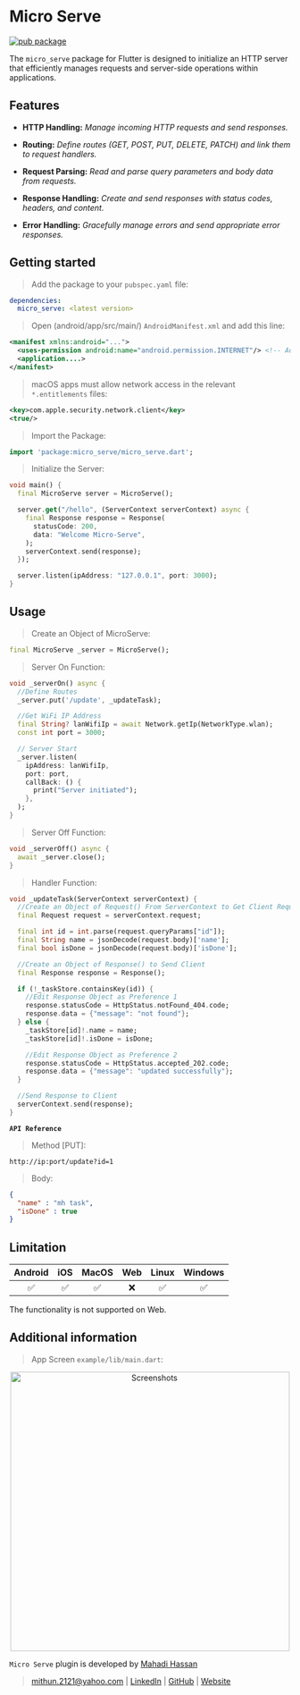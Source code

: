 # Micro Serve

[![pub package](https://img.shields.io/pub/v/micro_serve.svg)](https://pub.dev/packages/micro_serve)

The `micro_serve` package for Flutter is designed to initialize an HTTP server that efficiently manages requests and server-side operations within applications.


## Features

- **HTTP Handling:**
*Manage incoming HTTP requests and send responses.*

- **Routing:**
*Define routes (GET, POST, PUT, DELETE, PATCH) and link them to request handlers.*

- **Request Parsing:**
*Read and parse query parameters and body data from requests.*

- **Response Handling:**
*Create and send responses with status codes, headers, and content.*

- **Error Handling:**
*Gracefully manage errors and send appropriate error responses.*


## Getting started

> Add the package to your `pubspec.yaml` file:
```yaml
dependencies:
  micro_serve: <latest version>
```

> Open (android/app/src/main/) `AndroidManifest.xml` and add this line:
```xml
<manifest xmlns:android="...">
  <uses-permission android:name="android.permission.INTERNET"/> <!-- Add this -->
  <application....>
</manifest>
```

> macOS apps must allow network access in the relevant `*.entitlements` files:
```xml
<key>com.apple.security.network.client</key>
<true/>
```

> Import the Package:
```dart
import 'package:micro_serve/micro_serve.dart';
```

> Initialize the Server:
```dart
void main() {
  final MicroServe server = MicroServe();

  server.get("/hello", (ServerContext serverContext) async {
    final Response response = Response(
      statusCode: 200,
      data: "Welcome Micro-Serve",
    );
    serverContext.send(response);
  });

  server.listen(ipAddress: "127.0.0.1", port: 3000);
}
```


## Usage

> Create an Object of MicroServe:
```dart
final MicroServe _server = MicroServe();
```

> Server On Function:
```dart
void _serverOn() async {
  //Define Routes
  _server.put('/update', _updateTask);

  //Get WiFi IP Address
  final String? lanWifiIp = await Network.getIp(NetworkType.wlan);
  const int port = 3000;

  // Server Start
  _server.listen(
    ipAddress: lanWifiIp,
    port: port,
    callBack: () {
      print("Server initiated");
    },
  );
}
```

> Server Off Function:
```dart
void _serverOff() async {
  await _server.close();
}
```

> Handler Function:
```dart
void _updateTask(ServerContext serverContext) {
  //Create an Object of Request() From ServerContext to Get Client Request
  final Request request = serverContext.request;

  final int id = int.parse(request.queryParams["id"]);
  final String name = jsonDecode(request.body)['name'];
  final bool isDone = jsonDecode(request.body)['isDone'];

  //Create an Object of Response() to Send Client
  final Response response = Response();

  if (!_taskStore.containsKey(id)) {
    //Edit Response Object as Preference 1
    response.statusCode = HttpStatus.notFound_404.code;
    response.data = {"message": "not found"};
  } else {
    _taskStore[id]!.name = name;
    _taskStore[id]!.isDone = isDone;

    //Edit Response Object as Preference 2
    response.statusCode = HttpStatus.accepted_202.code;
    response.data = {"message": "updated successfully"};
  }

  //Send Response to Client
  serverContext.send(response);
}
```

**`API Reference`**
> Method [PUT]:
```url
http://ip:port/update?id=1
```

> Body:
```json
{
  "name" : "mh task",
  "isDone" : true
}
```


## Limitation

| Android | iOS | MacOS | Web | Linux | Windows |
| :-----: | :-: | :---: | :-: | :---: | :----: |
|   ✅    | ✅  |  ✅   | ❌  |  ✅   |   ✅   |

The functionality is not supported on Web.


## Additional information

> App Screen `example/lib/main.dart`:

<p align="center">
  <img src="https://raw.githubusercontent.com/mithun1st/micro_serve/dev/example/screenshots/home_page0.png" height="500" alt="Screenshots">
</p>

`Micro Serve` plugin is developed by [Mahadi Hassan](https://www.linkedin.com/in/mithun1st/)
> mithun.2121@yahoo.com | [LinkedIn](https://www.linkedin.com/in/mithun1st/) | [GitHub](https://www.github.com/mithun1st/) | [Website](https://mithun1st.blogspot.com/)
